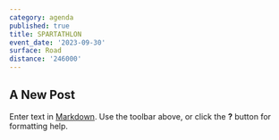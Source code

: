 ```yaml
---
category: agenda
published: true
title: SPARTATHLON
event_date: '2023-09-30'
surface: Road
distance: '246000'
---
```

## A New Post

Enter text in [Markdown](http://daringfireball.net/projects/markdown/). Use the toolbar above, or click the **?** button for formatting help.
